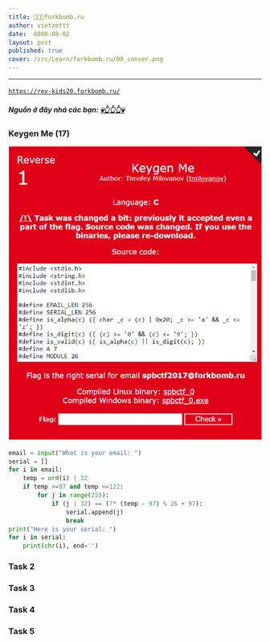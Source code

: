```yaml
---
title: 🐳🐳🐳forkbomb.ru
author: vietzettt
date:  0000-08-02
layout: post
published: true 
cover: /src/Learn/forkbomb.ru/00_conver.png
---
```


---

[`https://rev-kids20.forkbomb.ru/`](https://rev-kids20.forkbomb.ru/)

##### **Nguồn ở đây nhá các bạn:** [💀**👆👆👆**💀](https://github.com/vietzettt/vietzettt.github.io/tree/main/src/Learn/forkbomb.ru)

### Keygen Me (17)

![title task 17](/src/Learn/forkbomb.ru/17/task17_title.png)

```python
email = input("What is your email: ")
serial = []
for i in email:
    temp = ord(i) | 32
    if temp >=97 and temp <=122:
        for j in range(255):
            if (j | 32) == (7* (temp - 97) % 26 + 97):
                serial.append(j)
                break
print("Here is your serial: ")
for i in serial:
    print(chr(i), end='')
```

### Task 2

### Task 3

### Task 4

### Task 5
